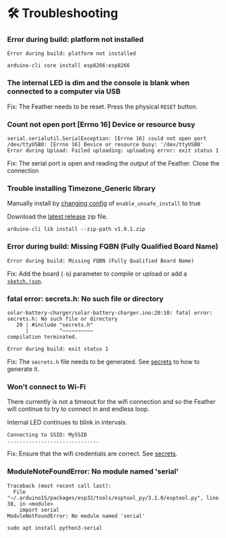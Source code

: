 # :hammer_and_wrench: Troubleshooting

### Error during build: platform not installed

```shell
Error during build: platform not installed
```

```shell title="Fix"
arduino-cli core install esp8266:esp8266
```

### The internal LED is dim and the console is blank when connected to a computer via USB

Fix: The Feather needs to be reset. Press the physical `RESET` button.

### Count not open port [Errno 16] Device or resource busy

```shell
serial.serialutil.SerialException: [Errno 16] could not open port /dev/ttyUSB0: [Errno 16] Device or resource busy: '/dev/ttyUSB0'
Error during Upload: Failed uploading: uploading error: exit status 1
```

Fix: The serial port is open and reading the output of the Feather. Close the connection

### Trouble installing Timezone_Generic library

Manually install by [changing config](https://arduino.github.io/arduino-cli/0.20/configuration/#configuration-keys) of `enable_unsafe_install` to true

Download the [latest release](https://github.com/khoih-prog/Timezone_Generic/releases/latest) zip file.

```shell
arduino-cli lib install --zip-path v1.9.1.zip
```

### Error during build: Missing FQBN (Fully Qualified Board Name)

```shell
Error during build: Missing FQBN (Fully Qualified Board Name)
```

Fix: Add the board (`-b`) parameter to compile or upload or add a [`sketch.json`](../configuration/#metadata).

### fatal error: secrets.h: No such file or directory

```shell
solar-battery-charger/solar-battery-charger.ino:20:10: fatal error: secrets.h: No such file or directory
   20 | #include "secrets.h"
      |          ^~~~~~~~~~~
compilation terminated.

Error during build: exit status 1
```

Fix: The `secrets.h` file needs to be generated. See [secrets](../configuration#secrets) to how to generate it.

### Won't connect to Wi-Fi

There currently is not a timeout for the wifi connection and so the Feather will continue to try to connect in
and endless loop.

Internal LED continues to blink in intervals.

```shell
Connecting to SSID: MySSID
..............................
```

Fix: Ensure that the wifi credentials are correct. See [secrets](../configuration#secrets).

### ModuleNoteFoundError: No module named 'serial'

```shell
Traceback (most recent call last):
  File "~/.arduino15/packages/esp32/tools/esptool_py/3.1.0/esptool.py", line 38, in <module>
    import serial
ModuleNotFoundError: No module named 'serial'
```

```shell
sudo apt install python3-serial
```
